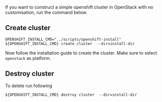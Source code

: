 If you want to construct a simple openshift cluster in OpenStack with no customisation, run the command below.


## Create cluster
```
OPENSHIFT_INSTALL_CMD="../scripts/openshift-install"
${OPENSHIFT_INSTALL_CMD} create cluster  --dir=install-dir
```

Now follow the installation guide to create the cluster. Make sure to select `openstack` as platform.

## Destroy cluster
To delete run following
```
${OPENSHIFT_INSTALL_CMD} destroy cluster  --dir=install-dir
```